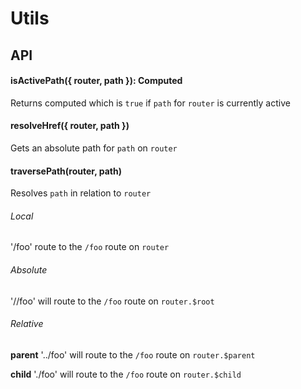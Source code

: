 # Utils

## API

#### isActivePath({ router, path }): Computed<boolean>

Returns computed which is `true` if `path` for `router` is currently active

#### resolveHref({ router, path })

Gets an absolute path for `path` on `router`

#### traversePath(router, path)

Resolves `path` in relation to `router`

###### Local

'/foo' route to the `/foo` route on `router`

###### Absolute

'//foo' will route to the `/foo` route on `router.$root`

###### Relative

**parent**
'../foo' will route to the `/foo` route on `router.$parent`

**child**
'./foo' will route to the `/foo` route on `router.$child`
